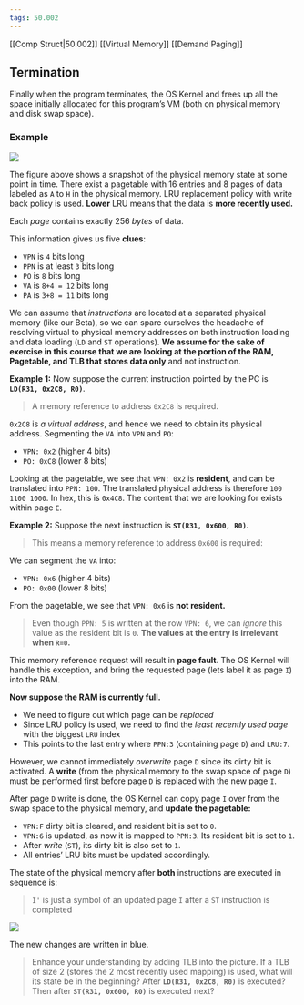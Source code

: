 ```yaml
---
tags: 50.002
---
```

[[Comp Struct|50.002]]
[[Virtual Memory]]
[[Demand Paging]]

## Termination
Finally when the program terminates, the OS Kernel and frees up all the space initially allocated for this program’s VM (both on physical memory and disk swap space).

### Example

![](https://dropbox.com/s/r8nia46u4gdw6gk/vmexample.png?raw=1)

The figure above shows a snapshot of the physical memory state at some point in time. There exist a pagetable with 16 entries and 8 pages of data labeled as `A` to `H` in the physical memory. LRU replacement policy with write back policy is used. **Lower** LRU means that the data is **more recently used.**

Each _page_ contains exactly 256 _bytes_ of data.

This information gives us five **clues**:

-   `VPN` is `4` bits long
-   `PPN` is at least `3` bits long
-   `PO` is `8` bits long
-   `VA` is `8+4 = 12` bits long
-   `PA` is `3+8 = 11` bits long

We can assume that _instructions_ are located at a separated physical memory (like our Beta), so we can spare ourselves the headache of resolving virtual to physical memory addresses on both instruction loading and data loading (`LD` and `ST` operations). **We assume for the sake of exercise in this course that we are looking at the portion of the RAM, Pagetable, and TLB that stores data only** and not instruction.  

**Example 1:** Now suppose the current instruction pointed by the PC is **`LD(R31, 0x2C8, R0)`**.

> A memory reference to address `0x2C8` is required.

`0x2C8` is _a virtual address_, and hence we need to obtain its physical address. Segmenting the `VA` into `VPN` and `PO`:

-   `VPN: 0x2` (higher 4 bits)
-   `PO: 0xC8` (lower 8 bits)

Looking at the pagetable, we see that `VPN: 0x2` is **resident**, and can be translated into `PPN: 100`. The translated physical address is therefore `100 1100 1000`. In hex, this is `0x4C8`. The content that we are looking for exists within page `E`.

**Example 2:** Suppose the next instruction is **`ST(R31, 0x600, R0)`.**

> This means a memory reference to address `0x600` is required:

We can segment the `VA` into:

-   `VPN: 0x6` (higher 4 bits)
-   `PO: 0x00` (lower 8 bits)

From the pagetable, we see that `VPN: 0x6` is **not resident.**

> Even though `PPN: 5` is written at the row `VPN: 6`, we can _ignore_ this value as the resident bit is `0`. **The values at the entry is irrelevant when `R=0`.**

This memory reference request will result in **page fault**. The OS Kernel will handle this exception, and bring the requested page (lets label it as page `I`) into the RAM.

**Now suppose the RAM is currently full.**

-   We need to figure out which page can be _replaced_
-   Since LRU policy is used, we need to find the _least recently used page_ with the biggest `LRU` index
-   This points to the last entry where `PPN:3` (containing page `D`) and `LRU:7`.

However, we cannot immediately _overwrite_ page `D` since its dirty bit is activated. A **write** (from the physical memory to the swap space of page `D`) must be performed first before page `D` is replaced with the new page `I`.

After page `D` write is done, the OS Kernel can copy page `I` over from the swap space to the physical memory, and **update the pagetable:**

-   `VPN:F` dirty bit is cleared, and resident bit is set to `0`.
-   `VPN:6` is updated, as now it is mapped to `PPN:3`. Its resident bit is set to `1`.
-   After _write_ (`ST`), its dirty bit is also set to `1`.
-   All entries’ LRU bits must be updated accordingly.

The state of the physical memory after **both** instructions are executed in sequence is:

> `I'` is just a symbol of an updated page `I` after a `ST` instruction is completed

![](https://dropbox.com/s/mis63e6z0nm0n3b/vmexample-after.png?raw=1)

The new changes are written in blue.

> Enhance your understanding by adding TLB into the picture. If a TLB of size 2 (stores the 2 most recently used mapping) is used, what will its state be in the beginning? After **`LD(R31, 0x2C8, R0)`** is executed? Then after **`ST(R31, 0x600, R0)`** is executed next?